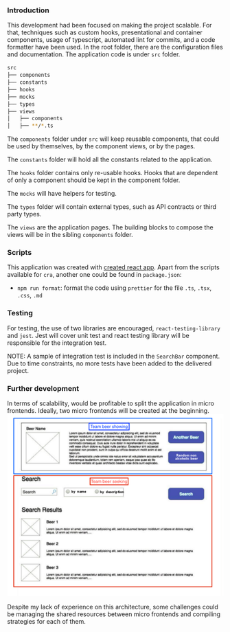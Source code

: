 ### Introduction

This development had been focused on making the project scalable. For that, techniques such as custom hooks, presentational and container components, usage of typescript, automated lint for commits, and a code formatter have been used.
In the root folder, there are the configuration files and documentation. The application code is under `src` folder. 

```bash
src
├── components
├── constants
├── hooks
├── mocks
├── types
├── views
│   ├── components
│   ├── **/*.ts
```
The `components` folder under `src` will keep reusable components, that could be used by themselves, by the component views, or by the pages.

The `constants` folder will hold all the constants related to the application.

The `hooks` folder contains only re-usable hooks. Hooks that are dependent of only a component should be kept in the component folder. 

The `mocks` will have helpers for testing.  

The `types` folder will contain external types, such as API contracts or third party types. 

The `views` are the application pages. The building blocks to compose the views will be in the sibling `components` folder.

### Scripts

This application was created with [created react app](https://create-react-app.dev/docs/available-scripts/). Apart from the scripts available for `cra`, another one could be found in `package.json`:
* `npm run format`: format the code using `prettier` for the file `.ts`, `.tsx`, `.css`, `.md`

### Testing

For testing, the use of two libraries are encouraged, `react-testing-library` and `jest`. Jest will cover unit test and react testing library will be responsible for the integration test.

NOTE: A sample of integration test is included in the `SearchBar` component. Due to time constraints, no more tests have been added to the delivered project.


### Further development
In terms of scalability, would be profitable to split the application in micro frontends. Ideally, two micro frontends will be created at the beginning.
![img.png](images/img.png)

Despite my lack of experience on this architecture, some challenges could be managing the shared resources between micro frontends and compiling strategies for each of them.
